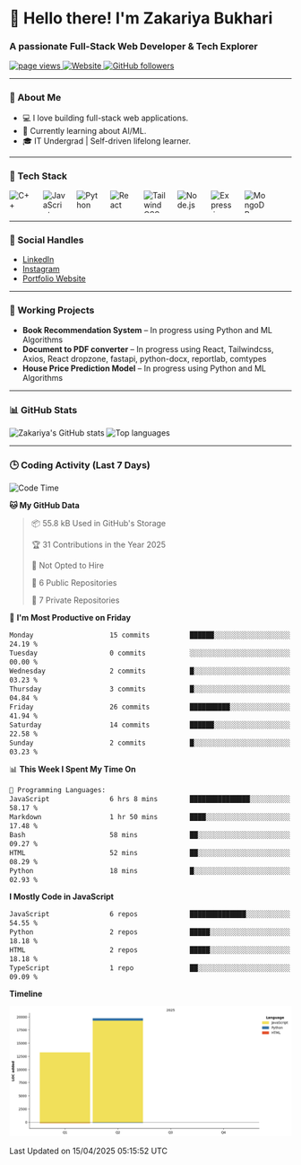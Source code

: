 <h1 align="left" id="macropower-title">👋 Hello there! I'm Zakariya Bukhari</h1>
<h3 align="left">A passionate Full-Stack Web Developer & Tech Explorer</h3>

<p align="left">
  <a href="https://github.com/Zakariya-Zahid">
    <img src="https://komarev.com/ghpvc/?username=zakariya-zahid" alt="page views" />
  </a>
  <a href="https://zakfolio-dev.vercel.app/">
    <img alt="Website" src="https://img.shields.io/website?url=https%3A%2F%2Fzakfolio-dev.vercel.app">
  </a>
  <a href="https://github.com/Zakariya-Zahid?tab=followers">
    <img alt="GitHub followers" src="https://img.shields.io/github/followers/Zakariya-Zahid?style=flat&logo=github">
  </a>
</p>



---

### 📌 About Me
- 💻 I love building full-stack web applications.
- 🌱 Currently learning about AI/ML.
- 🎓 IT Undergrad | Self-driven lifelong learner.
---

### 🧰 Tech Stack

<div align="left" style="display: flex; gap: 20px; flex-wrap: wrap;">
  <img src="https://cdn.jsdelivr.net/gh/devicons/devicon/icons/cplusplus/cplusplus-original.svg" width="40" height="40" alt="C++" />
  <img src="https://cdn.jsdelivr.net/gh/devicons/devicon/icons/javascript/javascript-original.svg" width="40" height="40" alt="JavaScript" />
  <img src="https://cdn.jsdelivr.net/gh/devicons/devicon/icons/python/python-original.svg" width="40" height="40" alt="Python" />
  <img src="https://cdn.jsdelivr.net/gh/devicons/devicon/icons/react/react-original.svg" width="40" height="40" alt="React" />
  <img src="https://uxwing.com/wp-content/themes/uxwing/download/brands-and-social-media/tailwind-css-icon.png" width="40" height="40" alt="Tailwind CSS" />
  <img src="https://cdn.jsdelivr.net/gh/devicons/devicon/icons/nodejs/nodejs-original.svg" width="40" height="40" alt="Node.js" />
  <img src="https://cdn.jsdelivr.net/gh/devicons/devicon/icons/express/express-original.svg" width="40" height="40" alt="Express.js" />
  <img src="https://cdn.jsdelivr.net/gh/devicons/devicon/icons/mongodb/mongodb-original.svg" width="40" height="40" alt="MongoDB" />
</div>


---

### 🔗 Social Handles
- [LinkedIn](https://www.linkedin.com/in/zakariya-bukhari-a8481a31a/)
- [Instagram](https://www.instagram.com/zakariya_bukhari/)
- [Portfolio Website](https://zakfolio-dev.vercel.app)
---

### 🚀 Working Projects
- **Book Recommendation System** – In progress using Python and ML Algorithms
- **Document to PDF converter** – In progress using React, Tailwindcss, Axios, React dropzone, fastapi, python-docx, reportlab, comtypes
- **House Price Prediction Model** – In progress using Python and ML Algorithms

---

### 📊 GitHub Stats

<p align="left">
  <img src="https://github-readme-stats.vercel.app/api?username=Zakariya-Zahid&show_icons=true&theme=radical" alt="Zakariya's GitHub stats" />
  <img src="https://github-readme-stats.vercel.app/api/top-langs/?username=Zakariya-Zahid&layout=compact&theme=radical" alt="Top languages" />
</p>

---

### 🕒 Coding Activity (Last 7 Days)

<!--START_SECTION:waka-->
![Code Time](http://img.shields.io/badge/Code%20Time-12%20hrs%2058%20mins-blue)

**🐱 My GitHub Data** 

> 📦 55.8 kB Used in GitHub's Storage 
 > 
> 🏆 31 Contributions in the Year 2025
 > 
> 🚫 Not Opted to Hire
 > 
> 📜 6 Public Repositories 
 > 
> 🔑 7 Private Repositories 
 > 
📅 **I'm Most Productive on Friday** 

```text
Monday                   15 commits          ██████░░░░░░░░░░░░░░░░░░░   24.19 % 
Tuesday                  0 commits           ░░░░░░░░░░░░░░░░░░░░░░░░░   00.00 % 
Wednesday                2 commits           █░░░░░░░░░░░░░░░░░░░░░░░░   03.23 % 
Thursday                 3 commits           █░░░░░░░░░░░░░░░░░░░░░░░░   04.84 % 
Friday                   26 commits          ██████████░░░░░░░░░░░░░░░   41.94 % 
Saturday                 14 commits          ██████░░░░░░░░░░░░░░░░░░░   22.58 % 
Sunday                   2 commits           █░░░░░░░░░░░░░░░░░░░░░░░░   03.23 % 
```


📊 **This Week I Spent My Time On** 

```text
💬 Programming Languages: 
JavaScript               6 hrs 8 mins        ███████████████░░░░░░░░░░   58.17 % 
Markdown                 1 hr 50 mins        ████░░░░░░░░░░░░░░░░░░░░░   17.48 % 
Bash                     58 mins             ██░░░░░░░░░░░░░░░░░░░░░░░   09.27 % 
HTML                     52 mins             ██░░░░░░░░░░░░░░░░░░░░░░░   08.29 % 
Python                   18 mins             █░░░░░░░░░░░░░░░░░░░░░░░░   02.93 % 
```

**I Mostly Code in JavaScript** 

```text
JavaScript               6 repos             ██████████████░░░░░░░░░░░   54.55 % 
Python                   2 repos             █████░░░░░░░░░░░░░░░░░░░░   18.18 % 
HTML                     2 repos             █████░░░░░░░░░░░░░░░░░░░░   18.18 % 
TypeScript               1 repo              ██░░░░░░░░░░░░░░░░░░░░░░░   09.09 % 
```



**Timeline**

![Lines of Code chart](https://raw.githubusercontent.com/Zakariya-Zahid/Zakariya-Zahid/main/assets/bar_graph.png)


 Last Updated on 15/04/2025 05:15:52 UTC
<!--END_SECTION:waka-->
